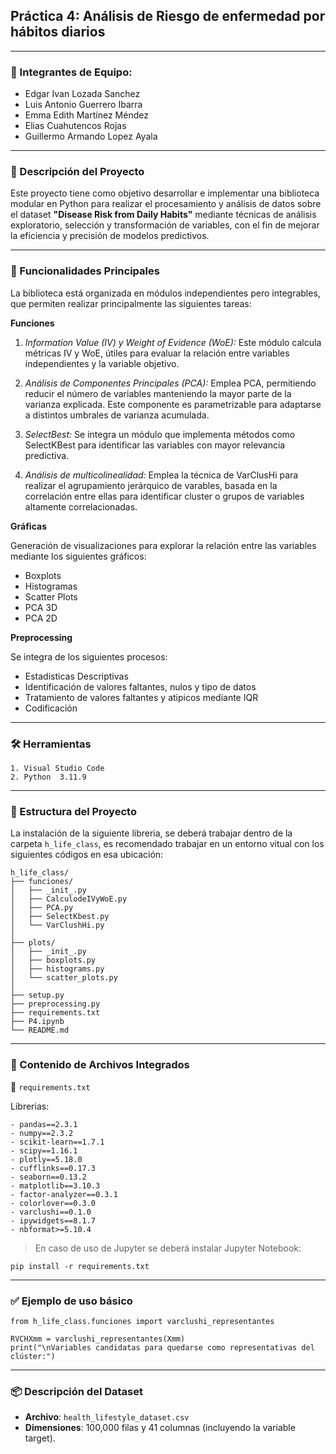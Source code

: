 ## Práctica 4: Análisis de Riesgo de enfermedad por hábitos diarios

---

### 👥 Integrantes de Equipo:

- Edgar Ivan Lozada Sanchez
- Luis Antonio Guerrero Ibarra
- Emma Edith Martínez Méndez
- Elias Cuahutencos Rojas
- Guillermo Armando Lopez Ayala

---

### 📌 Descripción del Proyecto

Este proyecto tiene como objetivo desarrollar e implementar una biblioteca modular en Python para realizar el procesamiento y análisis de datos sobre el dataset **"Disease Risk from Daily Habits"** mediante técnicas de análisis exploratorio, selección y transformación de variables, con el fin de mejorar la eficiencia y precisión de modelos predictivos.

---

### 📝 Funcionalidades Principales

La biblioteca está organizada en módulos independientes pero integrables, que permiten realizar principalmente las siguientes tareas:
    
**Funciones** 
        
1. *Information Value (IV) y Weight of Evidence (WoE):* Este módulo calcula métricas IV y WoE, útiles para evaluar la relación entre variables independientes y la variable objetivo.

2. *Análisis de Componentes Principales (PCA):* Emplea PCA, permitiendo reducir el número de variables manteniendo la mayor parte de la varianza explicada. Este componente es parametrizable para adaptarse a distintos umbrales de varianza acumulada.

3. *SelectBest:* Se integra un módulo que implementa métodos como SelectKBest para identificar las variables con mayor relevancia predictiva.

4. *Análisis de multicolinealidad:* Emplea la técnica de VarClusHi para realizar el agrupamiento jerárquico de varables, basada en la correlación entre ellas para identificar cluster o grupos de variables altamente correlacionadas.

**Gráficas**  

Generación de visualizaciones para explorar la relación entre las variables mediante los siguientes gráficos:

* Boxplots
* Histogramas
* Scatter Plots
* PCA 3D
* PCA 2D

**Preprocessing**

Se integra de los siguientes procesos:
* Estadisticas Descriptivas
* Identificación de valores faltantes, nulos y tipo de datos
* Tratamiento de valores faltantes y atipicos mediante IQR
* Codificación

---

### 🛠️ Herramientas

    1. Visual Studio Code
    2. Python  3.11.9

---

### 🧩 Estructura del Proyecto

La instalación de la siguiente libreria, se deberá trabajar dentro de la carpeta  ```h_life_class```, es recomendado trabajar en un entorno vitual con los siguientes códigos en esa ubicación:

    h_life_class/
    ├── funciones/
    │   ├── _init_.py
    │   ├── CalculodeIVyWoE.py
    │   ├── PCA.py
    │   ├── SelectKbest.py
    │   └── VarClushHi.py
    │
    ├── plots/
    │   ├── _init_.py
    │   ├── boxplots.py
    │   ├── histograms.py
    │   └── scatter_plots.py
    │
    ├── setup.py
    ├── preprocessing.py
    ├── requirements.txt
    ├── P4.ipynb
    └── README.md 
---

### 🎯 Contenido de Archivos Integrados

📄 ```requirements.txt```

Librerias:

    - pandas==2.3.1
    - numpy==2.3.2
    - scikit-learn==1.7.1
    - scipy==1.16.1
    - plotly==5.18.0
    - cufflinks==0.17.3
    - seaborn==0.13.2
    - matplotlib==3.10.3
    - factor-analyzer==0.3.1
    - colorlover==0.3.0
    - varclushi==0.1.0
    - ipywidgets==8.1.7 
    - nbformat>=5.10.4

> En caso de uso de Jupyter se deberá instalar Jupyter Notebook:

    pip install -r requirements.txt

---

### ✅ Ejemplo de uso básico

    from h_life_class.funciones import varclushi_representantes

    RVCHXmm = varclushi_representantes(Xmm)
    print("\nVariables candidatas para quedarse como representativas del clúster:")

---
### 📦 Descripción del Dataset

* **Archivo**: ```health_lifestyle_dataset.csv```
* **Dimensiones**: 100,000 filas y 41 columnas (incluyendo la variable target).

